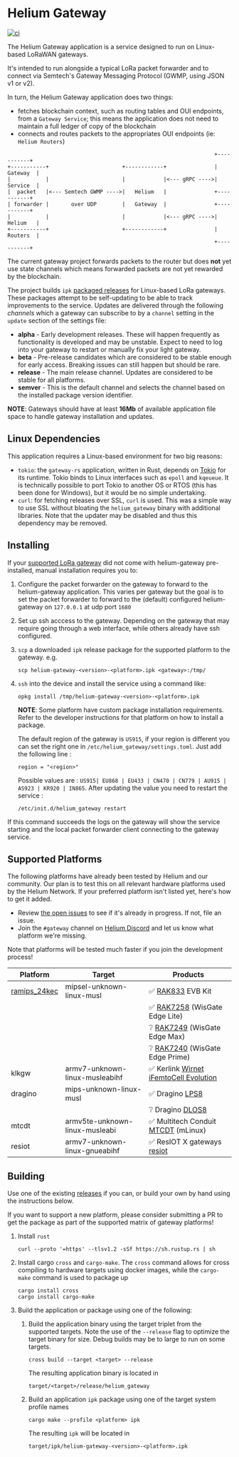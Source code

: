 # Helium Gateway

[![ci](https://github.com/helium/gateway-rs/workflows/ci/badge.svg)](https://github.com/helium/gateway-rs/actions)

The Helium Gateway application is a service designed to run on Linux-based LoRaWAN gateways.

It's intended to run alongside a typical LoRa packet forwarder and to connect via Semtech's Gateway Messaging Protocol (GWMP, using JSON v1 or v2).

In turn, the Helium Gateway application does two things:
 * fetches blockchain context, such as routing tables and OUI endpoints, from a `Gateway Service`; this means the application does not need to maintain a full ledger of copy of the blockchain
 * connects and routes packets to the appropriates OUI endpoints (ie: `Helium Routers`)

```
                                                                 +-----------+
+-----------+                       +------------+               |  Gateway  |
|           |                       |            |<--- gRPC ---->|  Service  |
|  packet   |<--- Semtech GWMP ---->|   Helium   |               +-----------+
| forwarder |       over UDP        |   Gateway  |               +-----------+
|           |                       |            |<--- gRPC ---->|  Helium   |
+-----------+                       +------------+               |  Routers  |
                                                                 +-----------+
```

The current gateway project forwards packets to the router but does **not** yet use state channels which means forwarded packets are not yet rewarded by the blockchain.

The project builds `ipk` [packaged releases](https://github.com/helium/gateway-rs/releases) for Linux-based LoRa gateways. These packages attempt to be self-updating to be able to track improvements to the service. Updates are delivered through the following _channels_ which a gateway can subscribe to by a `channel` setting in the `update` section of the settings file:

* **alpha** - Early development releases. These will happen frequently as functionality is developed and may be unstable. Expect to need to log into your gateway to restart or manually fix your light gateway.
* **beta** - Pre-release candidates which are considered to be stable enough for early access. Breaking issues can still happen but should be rare.
* **release** - The main release channel. Updates are considered to be stable for all platforms.
* **semver** - This is the default channel and selects the channel based on the installed package version identifier.

**NOTE**: Gateways should have at least **16Mb** of available application file space to handle gateway installation and updates.

## Linux Dependencies

This application requires a Linux-based environment for two big reasons:
* `tokio`: the `gateway-rs` application, written in Rust, depends on [Tokio](https://docs.rs/tokio) for its runtime. Tokio binds to Linux interfaces such as `epoll` and `kqeueue`. It is technically possible to port Tokio to another OS or RTOS (this has been done for Windows), but it would be no simple undertaking.
* `curl`: for fetching releases over SSL, `curl` is used. This was a simple way to use SSL without bloating the `helium_gateway` binary with additional libraries. Note that the updater may be disabled and thus this dependency may be removed.

## Installing

If your [supported LoRa gateway](#supported-platforms) did not come with helium-gateway pre-installed, manual installation requires you to:

1. Configure the packet forwarder on the gateway to forward to the helium-gateway application. This varies per gateway but the goal is to set the packet forwarder to forward to the (default) configured helium-gateway on `127.0.0.1` at udp port `1680`
2. Set up ssh acccess to the gateway. Depending on the gateway that may require going through a web interface, while others already have ssh configured.
3. `scp` a downloaded `ipk` release package for the supported platform to the gateway. e.g.
   ```shell
   scp helium-gateway-<version>-<platform>.ipk <gateway>:/tmp/
   ```
4. `ssh` into the device and install the service using a command like:
   ```shell
   opkg install /tmp/helium-gateway-<version>-<platform>.ipk
   ```
   **NOTE**: Some platform have custom package installation requirements. Refer to the developer instructions for that platform on how to install a package.

   The default region of the gateway is `US915`, if your region is different you can set the right one in `/etc/helium_gateway/settings.toml`. Just add the following line :
   ```shell
   region = "<region>"
   ```
   Possible values are : `US915| EU868 | EU433 | CN470 | CN779 | AU915 | AS923 | KR920 | IN865`. After updating the value you need to restart the service :
   ```shell
   /etc/init.d/helium_gateway restart
   ```

If this command succeeds the logs on the gateway will show the service starting and the local packet forwarder client connecting to the gateway service.

## Supported Platforms

The following platforms have already been tested by Helium and our community. Our plan is to test this on all relevant hardware platforms used by the Helium Network. If your preferred platform isn't listed yet, here's how to get it added.

* Review [the open issues](https://github.com/helium/gateway-rs/issues) to see if it's already in progress. If not, file an issue.
* Join the `#gateway` channel on [Helium Discord](https://discord.gg/helium) and let us know what platform we're missing.

Note that platforms will be tested much faster if you join the development process!


| Platform       | Target                         | Products                                                 |
| -------------- | ------------------------------ | -------------------------------------------------------- |
| [ramips_24kec] | mipsel-unknown-linux-musl      | :white_check_mark: [RAK833] EVB Kit                      |
|                |                                | :white_check_mark: [RAK7258] (WisGate Edge Lite)         |
|                |                                | :grey_question: [RAK7249] (WisGate Edge Max)             |
|                |                                | :grey_question: [RAK7240] (WisGate Edge Prime)           |
| klkgw          | armv7-unknown-linux-musleabihf | :white_check_mark: Kerlink [Wirnet iFemtoCell Evolution] |
| dragino        | mips-unknown-linux-musl        | :white_check_mark: Dragino [LPS8]                        |
|                |                                | :grey_question: Dragino [DLOS8]                          |
| mtcdt          | armv5te-unknown-linux-musleabi | :white_check_mark: Multitech Conduit [MTCDT] (mLinux)    |
| resiot         | armv7-unknown-linux-gnueabihf  | :white_check_mark: ResIOT X gateways [resiot]            |


[ramips_24kec]: https://downloads.rakwireless.com/WIFI/RAK634/Hardware%20Specification/RAK634_Module_Specification_V1.0.pdf
[RAK833]: https://github.com/RAKWireless/RAK2247-RAK833-LoRaGateway-OpenWRT-MT7628
[RAK7258]: https://store.rakwireless.com/products/rak7258-micro-gateway
[RAK7249]: https://store.rakwireless.com/products/rak7249-diy-outdoor-gateway
[RAK7240]: https://store.rakwireless.com/products/rak7240-outdoor-lpwan-gateway?variant=36068284465310
[Wirnet iFemtoCell Evolution]: https://www.kerlink.com/product/wirnet-ifemtocell-evolution/
[LPS8]: https://www.dragino.com/products/lora-lorawan-gateway/item/148-lps8.html
[DLOS8]: https://www.dragino.com/products/lora-lorawan-gateway/item/160-dlos8.html
[MTCDT]: https://www.multitech.com/brands/multiconnect-conduit
[resiot]: https://www.resiot.io/en/resiot-gateways/

## Building

Use one of the existing [releases](https://github.com/helium/gateway-rs/releases) if you can, or build your own by hand using the instructions below.

If you want to support a new platform, please consider submitting a PR to get the package as part of the supported matrix of gateway platforms!

1. Install `rust`
    ```shell
    curl --proto '=https' --tlsv1.2 -sSf https://sh.rustup.rs | sh
    ```
2. Install cargo `cross` and `cargo-make`. The `cross` command allows for cross compiling to hardware targets using docker images, while the `cargo-make` command is used to package up
   ```shell
   cargo install cross
   cargo install cargo-make
   ```
3. Build the application or package using one of the following:
   1. Build the application binary using the target triplet from the supported targets. Note the use of the `--release` flag to optimize the target binary for size. Debug builds may be to large to run on some targets.
        ```shell
        cross build --target <target> --release
        ```
        The resulting application binary is located in
        ```
        target/<target>/release/helium_gateway
        ```

    2. Build an application `ipk` package using one of the target system profile names
        ```shell
        cargo make --profile <platform> ipk
        ```
        The resulting `ipk` will be located in
         ```
         target/ipk/helium-gateway-<version>-<platform>.ipk
         ```



